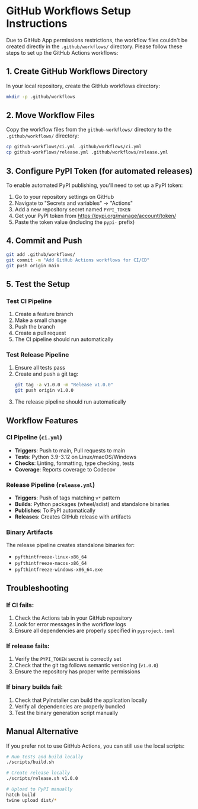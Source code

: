 # GitHub Workflows Setup Instructions

Due to GitHub App permissions restrictions, the workflow files couldn't be created directly in the `.github/workflows/` directory. Please follow these steps to set up the GitHub Actions workflows:

## 1. Create GitHub Workflows Directory

In your local repository, create the GitHub workflows directory:

```bash
mkdir -p .github/workflows
```

## 2. Move Workflow Files

Copy the workflow files from the `github-workflows/` directory to the `.github/workflows/` directory:

```bash
cp github-workflows/ci.yml .github/workflows/ci.yml
cp github-workflows/release.yml .github/workflows/release.yml
```

## 3. Configure PyPI Token (for automated releases)

To enable automated PyPI publishing, you'll need to set up a PyPI token:

1. Go to your repository settings on GitHub
2. Navigate to "Secrets and variables" → "Actions"
3. Add a new repository secret named `PYPI_TOKEN`
4. Get your PyPI token from https://pypi.org/manage/account/token/
5. Paste the token value (including the `pypi-` prefix)

## 4. Commit and Push

```bash
git add .github/workflows/
git commit -m "Add GitHub Actions workflows for CI/CD"
git push origin main
```

## 5. Test the Setup

### Test CI Pipeline
1. Create a feature branch
2. Make a small change
3. Push the branch
4. Create a pull request
5. The CI pipeline should run automatically

### Test Release Pipeline
1. Ensure all tests pass
2. Create and push a git tag:
   ```bash
   git tag -a v1.0.0 -m "Release v1.0.0"
   git push origin v1.0.0
   ```
3. The release pipeline should run automatically

## Workflow Features

### CI Pipeline (`ci.yml`)
- **Triggers**: Push to main, Pull requests to main
- **Tests**: Python 3.9-3.12 on Linux/macOS/Windows
- **Checks**: Linting, formatting, type checking, tests
- **Coverage**: Reports coverage to Codecov

### Release Pipeline (`release.yml`)
- **Triggers**: Push of tags matching `v*` pattern
- **Builds**: Python packages (wheel/sdist) and standalone binaries
- **Publishes**: To PyPI automatically
- **Releases**: Creates GitHub release with artifacts

### Binary Artifacts
The release pipeline creates standalone binaries for:
- `pyfthintfreeze-linux-x86_64`
- `pyfthintfreeze-macos-x86_64`
- `pyfthintfreeze-windows-x86_64.exe`

## Troubleshooting

### If CI fails:
1. Check the Actions tab in your GitHub repository
2. Look for error messages in the workflow logs
3. Ensure all dependencies are properly specified in `pyproject.toml`

### If release fails:
1. Verify the `PYPI_TOKEN` secret is correctly set
2. Check that the git tag follows semantic versioning (`v1.0.0`)
3. Ensure the repository has proper write permissions

### If binary builds fail:
1. Check that PyInstaller can build the application locally
2. Verify all dependencies are properly bundled
3. Test the binary generation script manually

## Manual Alternative

If you prefer not to use GitHub Actions, you can still use the local scripts:

```bash
# Run tests and build locally
./scripts/build.sh

# Create release locally
./scripts/release.sh v1.0.0

# Upload to PyPI manually
hatch build
twine upload dist/*
```
